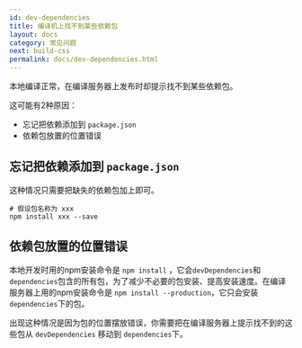 ```yaml
---
id: dev-dependencies
title: 编译机上找不到某些依赖包
layout: docs
category: 常见问题
next: build-css
permalink: docs/dev-dependencies.html
---
```


本地编译正常，在编译服务器上发布时却提示找不到某些依赖包。

这可能有2种原因：

- 忘记把依赖添加到 `package.json`
- 依赖包放置的位置错误

## 忘记把依赖添加到 `package.json`
这种情况只需要把缺失的依赖包加上即可。

```
# 假设包名称为 xxx
npm install xxx --save
```

## 依赖包放置的位置错误
本地开发时用的npm安装命令是 `npm install` ，它会`devDependencies`和`dependencies`包含的所有包，为了减少不必要的包安装、提高安装速度。在编译服务器上用的npm安装命令是 `npm install --production`，它只会安装`dependencies`下的包。

出现这种情况是因为包的位置摆放错误，你需要把在编译服务器上提示找不到的这些包从 `devDependencies` 移动到 `dependencies`下。
